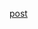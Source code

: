 [post](https://github.com/nik-kor/blog/blob/master/tech/collecting-docker-containers-metrics-2016-04-25.md)
